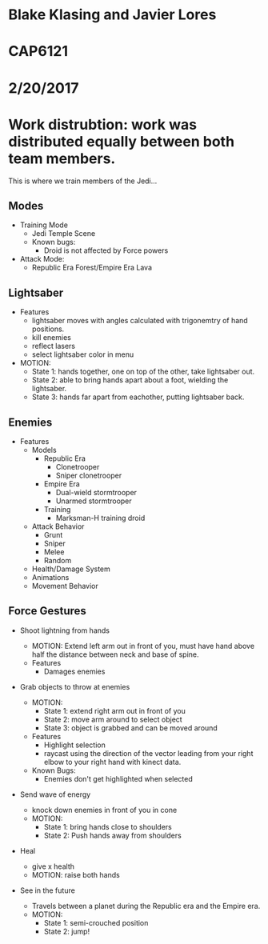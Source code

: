 # Blake Klasing and Javier Lores
# CAP6121 
# 2/20/2017
# 
#
# Work distrubtion:  work was distributed equally between both team members. 

This is where we train members of the Jedi...


## Modes

- Training Mode
    - Jedi Temple Scene
    - Known bugs:
       - Droid is not affected by Force powers
- Attack Mode: 
    - Republic Era Forest/Empire Era Lava

## Lightsaber
- Features
  - lightsaber moves with angles calculated with trigonemtry of hand positions. 
  - kill enemies
  - reflect lasers
  - select lightsaber color in menu
- MOTION: 
  - State 1: hands together, one on top of the other, take lightsaber out. 
  - State 2: able to bring hands apart about a foot, wielding the lightsaber. 
  - State 3: hands far apart from eachother, putting lightsaber back.
 
## Enemies
  - Features
     - Models
       - Republic Era
         - Clonetrooper
         - Sniper clonetrooper
       - Empire Era
         - Dual-wield stormtrooper
         - Unarmed stormtrooper
       - Training
         - Marksman-H training droid
     - Attack Behavior
       - Grunt
       - Sniper
       - Melee
       - Random
     - Health/Damage System
     - Animations
     - Movement Behavior

## Force Gestures  

- Shoot lightning from hands
  - MOTION: Extend left arm out in front of you, must have hand above 
            half the distance between neck and base of spine.
  - Features
    - Damages enemies
            
- Grab objects to throw at enemies
  - MOTION: 
    - State 1: extend right arm out in front of you
    - State 2: move arm around to select object
    - State 3: object is grabbed and can be moved around
  - Features
    - Highlight selection
    - raycast using the direction of the vector leading from your right elbow
      to your right hand with kinect data.
  - Known Bugs:
     - Enemies don't get highlighted when selected 

- Send wave of energy  
  - knock down enemies in front of you in cone
  - MOTION:
    - State 1: bring hands close to shoulders
    - State 2: Push hands away from shoulders

- Heal
  - give x health
  - MOTION: raise both hands

- See in the future  
  - Travels between a planet during the Republic era and the Empire era.
  - MOTION:
    - State 1: semi-crouched position
    - State 2: jump!

